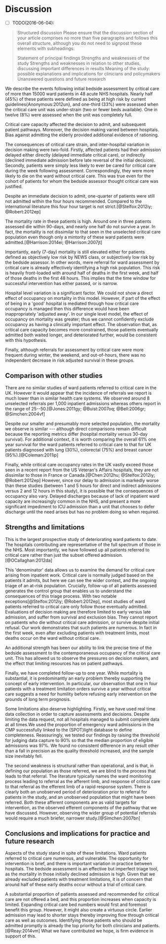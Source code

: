 # Discussion

- [ ] TODO(2016-06-04): 
 
> Structured discussion
> Please ensure that the discussion section of your article comprises no more than five paragraphs and follows this overall structure, although you do not need to signpost these elements with subheadings:
> 
> Statement of principal findings
> Strengths and weaknesses of the study
> Strengths and weaknesses in relation to other studies, discussing important differences in results
> Meaning of the study: possible explanations and implications for clinicians and policymakers
> Unanswered questions and future research

We describe the events following initial bedside assessment by critical care of more than 15000 ward patients in 48 acute NHS hospitals. Nearly half (45%) of these patients were defined as being at high risk by current guidelines{Anonymous:2012un}, and one-third (33%) were assessed when the critical care unit was under-strain (two or fewer beds available). One in twelve (8%) were assessed when the unit was completely full. 

Critical care capacity affected the decision to admit, and subsequent patient pathways. Moreover, the decision making varied between hospitals. Bias against admitting the elderly provided additional evidence of rationing.

The consequences of critical care strain, and inter-hospital variation in decision making were two-fold. Firstly, affected patients had their admission delayed either directly (delayed immediate critical care), or indirectly (declined immediate admission before late reversal of the initial decision). Secondly, patients were simply less likely to ever be cared for critical care during the week following assessment. Correspondingly, they were more likely to die on the ward without critical care. This was true even for the cohort of patients for whom the bedside assessor thought critical care was justified.

Despite an immediate decision to admit, one-quarter of patients were still not admitted within the four hours recommended. Compared to the international literature this four hour target is not strict.[@Stelfox:2012iy; @Robert:2012ep] 

The mortality rate in these patients is high. Around one in three patients assessed die within 90-days, and nearly one half do not survive a year. In fact, the mortality is not dissimilar to that seen in the unselected critical care population even though only a mintority of these ward patients were admitted.[@Harrison:2014ei; @Harrison:2007jt]

Importantly, early (7-day) mortality is still elevated either for patients defined as objectively low risk by NEWS class, or subjectively low risk by the bedside assessor. In other words, mere referral for ward assessment by critical care is already effectively identifying a high risk population. This risk is heavily front-loaded with around half of deaths in the first week, and half of those deaths in the first 48 hours. This implies that the time window for successful intervention has either passed, or is narrow.

Hospital level variation is a significant factor. We could not show a direct effect of occupancy on mortality in this model. However, if part of the effect of being in a 'good' hospital is mediated through how critical care occupancy is managed then this difference would have been inappropriately 'adjusted away'. In our single level model, the effect of occupancy on mortality was greater; thus we cannot confidently exclude occupancy as having a clinically important effect. The observation that, as critical care capacity becomes more constrained, those patients eventually admitted both waited longer, and  deteriorated further, would be consistent with this hypothesis. 

Finally, although referrals for assessment by critical care were more frequent during winter, the weekend, and out-of-hours, there was no independent decrease in risk adjusted survival in these groups.

## Comparison with other studies

There are no similar studies of ward patients referred to critical care in the UK. However it would appear that the incidence of referrals we report is much lower than in similar health care systems. We observed around 8 unselected referrals per 1,000 inpatient admissions whereas others report in the range of 25--50.[@Jones:2011gy; @Buist:2007oq; @Bell:2006gr; @Simchen:2004vf] 

Despite our smaller and presumably more selected population, the mortality we observe is similar --- although direct comparisons remain difficult because the reporting metrics differ (hospital mortality versus 30-day survival). For additional context, it is worth comparing the overall 61% one year survival for the ward patients referred to critical care to that for UK patients diagnosed with lung (30%), colorectal (75%) and breast cancer (95%).[@Coleman:2011ip]

Finally, while critical care occupancy rates in the UK vastly exceed those seen in a recent report from the US Veteran's Affairs hospitals, they are not dissimilar to those in France or Canada.[@Chen:2012hu; @Stelfox:2012iy; @Robert:2012ep] However, since our delay to admission is markedly worse than these studies (between 1 and 5 hours for direct and indirect admissions versus 2 and 12 hours in this study), it is possible that the consequences of occupancy also vary. Delayed discharges because of lack of inpatient ward capacity are increasingly common in the NHS, and present a more significant impediment to ICU admission than a unit that chooses to defer discharge until the need arises but has no problem doing so when required.

## Strengths and limitations

This is the largest prospective study of deteriorating ward patients to date. The hospitals contributing are representative of the full spectrum of those in the NHS. Most importantly, we have followed up all patients referred to critical care rather than just the subset offered admission.[@OCallaghan:2012da] 

This 'denominator' data allows us to examine the demand for critical care arising from inpatient work. Critical care is normally judged based on the patients it admits, but here we can see the wider context, and the ongoing triage of an at-risk population. Crucially, follow-up of all patients assessed generates the control group that enables us to understand the consequences of this triage process. With two notable exceptions[@Stelfox:2012iy; @Robert:2012ep], most studies of ward patients referred to critical care only follow those eventually admitted. Evaluations of decision making are therefore limited to early versus late admission, and suffer from survival and exclusion bias. They cannot report on patients who die without critical care admission, or survive despite initial refusal. Our work demonstrates that such patients are numerous. In fact in the first week, even after excluding patients with treatment limits, most deaths occur on the ward without critical care.

An additional strength has been our ability to link the precise time of the bedside assessment to the contemporaneous occupancy of the critical care unit. This has allowed us to observe the pressures on decision makers, and the effect that limiting resources has on patient pathways.

Finally, we have completed follow-up to one year. While mortality is substantial, it is predominantly an early problem thereby supporting the concept of early intervention. In particular, our observation that one in four patients with a treatment limitation orders survive a year without critical care suggests a need for humility before refusing early intervention on the grounds of long term prognosis.

Some limitations also deserve highlighting. Firstly, we have used real time data collection in order to capture assessments and decisions. Despite limiting the data request, not all hospitals managed to submit complete data at all times.We used the proportion of emergency ward admissions in the CMP successfully linked to the (SPOT)light database to define completeness. Reassuringly, we tested our findings by raising the threshold for judging data capture to 90% so that the median proportion of eligible admissions was 97%. We found no consistent difference in any result other than a fall in precision as the quality threshold increased, and the sample size inevitably fell.

The second weakness is structural rather than operational, and is that, in defining our population as those referred, we are blind to the process that leads to that referral. The literature typically names the ward monitoring process leading to referral as the afferent limb, and response of critical care to that referral as the efferent limb of a rapid response system. There is clearly both an unobserved period of deterioration prior to referral for patients in the study, and an unobserved population that might have been referred. Both these afferent components are as valid targets for intervention, as the observed efferent components of the pathway that we have discussed. However, observing the wider group of potential referrals would require a much briefer, narrower study.[@Simchen:2007bn]


## Conclusions and implications for practice and future research

Aspects of the study stand in spite of these limitations. Ward patients referred to critical care numerous, and vulnerable. The opportunity for intervention is brief, and there is important variation in practice between hospitals. The bedside assessment is an effective but imperfect triage tool, as the mortality in those initially declined admission is high. Given that we already excluded patients with treatment limitations, it is of concern that around half of these early deaths occur without a trial of critical care.

A substantial proportion of patients assessed and recommended for critical care are not offered a bed, and this proportion increases when capacity is limited. Expanding critical care bed numbers would first and foremost benefit this group. However, it might also create a virtuous circle. Earlier admission may lead to shorter stays thereby improving flow through critical care as well as outcomes. Identifying those patients who should be admitted promptly is already the top priority for both clinicians and patients.[@Reay:2014vm] What we have contributed we hope, is firm evidence in support of this.


